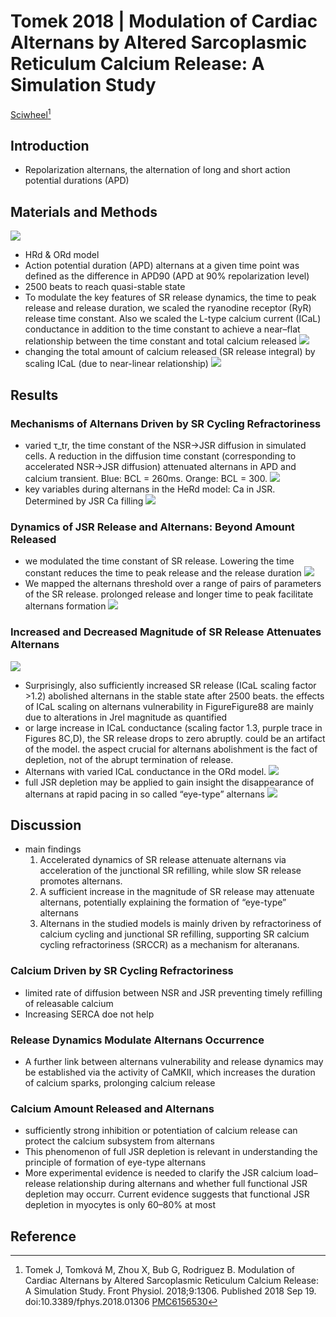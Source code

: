 # Tomek 2018 | Modulation of Cardiac Alternans by Altered Sarcoplasmic Reticulum Calcium Release: A Simulation Study


[Sciwheel](https://sciwheel.com/work/#/items/5857174)[^Tomek2018]

<!--more-->

## Introduction
* Repolarization alternans, the alternation of long and short action potential durations (APD)

## Materials and Methods
![](https://www.frontiersin.org/files/Articles/407922/fphys-09-01306-HTML/image_m/fphys-09-01306-g001.jpg)
* HRd & ORd model
* Action potential duration (APD) alternans at a given time point was defined as the difference in APD90 (APD at 90% repolarization level)
* 2500 beats to reach quasi-stable state
* To modulate the key features of SR release dynamics, the time to peak release and release duration, we scaled the ryanodine receptor (RyR) release time constant. Also we scaled the L-type calcium current (ICaL) conductance in addition to the time constant to achieve a near–flat relationship between the time constant and total calcium released
![](https://www.frontiersin.org/files/Articles/407922/fphys-09-01306-HTML/image_m/fphys-09-01306-g002.jpg)
* changing the total amount of calcium released (SR release integral) by scaling ICaL (due to near-linear relationship)
![](https://www.frontiersin.org/files/Articles/407922/fphys-09-01306-HTML/image_m/fphys-09-01306-g003.jpg)

## Results
### Mechanisms of Alternans Driven by SR Cycling Refractoriness
* varied τ_tr, the time constant of the NSR→JSR diffusion in simulated cells. A reduction in the diffusion time constant (corresponding to accelerated NSR→JSR diffusion) attenuated alternans in APD and calcium transient. Blue: BCL = 260ms. Orange: BCL = 300.
![](https://www.frontiersin.org/files/Articles/407922/fphys-09-01306-HTML/image_m/fphys-09-01306-g004.jpg)
* key variables during alternans in the HeRd model: Ca in JSR. Determined by JSR Ca filling
![](https://www.frontiersin.org/files/Articles/407922/fphys-09-01306-HTML/image_m/fphys-09-01306-g005.jpg)

### Dynamics of JSR Release and Alternans: Beyond Amount Released
* we modulated the time constant of SR release. Lowering the time constant reduces the time to peak release and the release duration
![](https://www.frontiersin.org/files/Articles/407922/fphys-09-01306-HTML/image_m/fphys-09-01306-g006.jpg)
* We mapped the alternans threshold over a range of pairs of parameters of the SR release. prolonged release and longer time to peak facilitate alternans formation
![](https://www.frontiersin.org/files/Articles/407922/fphys-09-01306-HTML/image_m/fphys-09-01306-g007.jpg)

### Increased and Decreased Magnitude of SR Release Attenuates Alternans
![](https://www.frontiersin.org/files/Articles/407922/fphys-09-01306-HTML/image_m/fphys-09-01306-g008.jpg)
* Surprisingly, also sufficiently increased SR release (ICaL scaling factor >1.2) abolished alternans in the stable state after 2500 beats. the effects of ICaL scaling on alternans vulnerability in Figure ​Figure88 are mainly due to alterations in Jrel magnitude as quantified
* or large increase in ICaL conductance (scaling factor 1.3, purple trace in Figures 8C,D), the SR release drops to zero abruptly. could be an artifact of the model. the aspect crucial for alternans abolishment is the fact of depletion, not of the abrupt termination of release.
* Alternans with varied ICaL conductance in the ORd model.
![](https://www.frontiersin.org/files/Articles/407922/fphys-09-01306-HTML/image_m/fphys-09-01306-g009.jpg)
* full JSR depletion may be applied to gain insight the disappearance of alternans at rapid pacing in so called “eye-type” alternans
![](https://www.frontiersin.org/files/Articles/407922/fphys-09-01306-HTML/image_m/fphys-09-01306-g010.jpg)

## Discussion
* main findings
    1. Accelerated dynamics of SR release attenuate alternans via acceleration of the junctional SR refilling, while slow SR release promotes alternans.
    2. A sufficient increase in the magnitude of SR release may attenuate alternans, potentially explaining the formation of “eye-type” alternans
    3. Alternans in the studied models is mainly driven by refractoriness of calcium cycling and junctional SR refilling, supporting SR calcium cycling refractoriness (SRCCR) as a mechanism for alteranans.

### Calcium Driven by SR Cycling Refractoriness
* limited rate of diffusion between NSR and JSR preventing timely refilling of releasable calcium
* Increasing SERCA doe not help

### Release Dynamics Modulate Alternans Occurrence
* A further link between alternans vulnerability and release dynamics may be established via the activity of CaMKII, which increases the duration of calcium sparks, prolonging calcium release

### Calcium Amount Released and Alternans
* sufficiently strong inhibition or potentiation of calcium release can protect the calcium subsystem from alternans
* This phenomenon of full JSR depletion is relevant in understanding the principle of formation of eye-type alternans
* More experimental evidence is needed to clarify the JSR calcium load–release relationship during alternans and whether full functional JSR depletion may occurr. Current evidence suggests that functional JSR depletion in myocytes is only 60–80% at most

## Reference
[^Tomek2018]: Tomek J, Tomková M, Zhou X, Bub G, Rodriguez B. Modulation of Cardiac Alternans by Altered Sarcoplasmic Reticulum Calcium Release: A Simulation Study. Front Physiol. 2018;9:1306. Published 2018 Sep 19. doi:10.3389/fphys.2018.01306 [PMC6156530](https://www.ncbi.nlm.nih.gov/pmc/articles/PMC6156530/)


